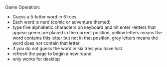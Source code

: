 Game Operation:
- Guess a 5-letter word in 6 tries
- Each word is nerd (comic or adventure themed)
- type five alphabetic characters on keyboard and hit enter
-letters that appear green are placed in the correct position, yellow letters means the word contains this letter but not in that position, grey letters means the word does not contain that letter
- if you do not guess the word in six tries you have lost 
- refresh the page to begin a new round
- only works for desktop